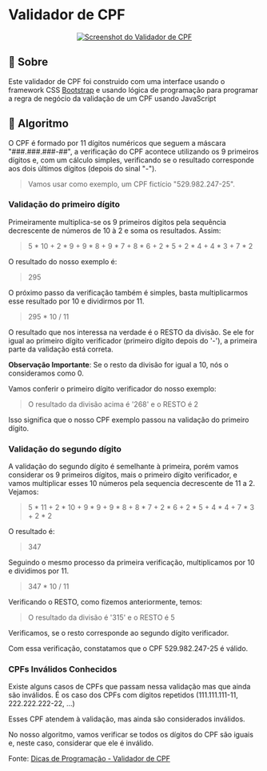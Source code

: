 # Validador de CPF

<p align="center">
  <a href="" rel="noopener">
 <img src="https://ik.imagekit.io/nfbjje2exl/validador-cpf_GYoQsBZopi.png" alt="Screenshot do Validador de CPF"></a>
</p>

## 🧐 Sobre

Este validador de CPF foi construido com uma interface usando o framework CSS [Bootstrap](https://getbootstrap.com/) e usando lógica de programação para programar a regra de negócio da validação de um CPF usando JavaScript

## 🤖 Algoritmo
O CPF é formado por 11 dígitos numéricos que seguem a máscara "###.###.###-##", a verificação do CPF acontece utilizando os 9 primeiros dígitos e, com um cálculo simples, verificando se o resultado corresponde aos dois últimos dígitos (depois do sinal "-").

>Vamos usar como exemplo, um CPF fictício "529.982.247-25".

### Validação do primeiro dígito
Primeiramente multiplica-se os 9 primeiros dígitos pela sequência decrescente de números de 10 à 2 e soma os resultados. Assim:
>5 * 10 + 2 * 9 + 9 * 8 + 9 * 7 + 8 * 6 + 2 * 5 + 2 * 4 + 4 * 3 + 7 * 2

O resultado do nosso exemplo é:

>295

O próximo passo da verificação também é simples, basta multiplicarmos esse resultado por 10 e dividirmos por 11.

> 295 * 10 / 11

O resultado que nos interessa na verdade é o RESTO da divisão. Se ele for igual ao primeiro dígito verificador (primeiro dígito depois do '-'), a primeira parte da validação está correta.

**Observação Importante**: Se o resto da divisão for igual a 10, nós o consideramos como 0.

Vamos conferir o primeiro dígito verificador do nosso exemplo:

> O resultado da divisão acima é '268' e o RESTO é 2

Isso significa que o nosso CPF exemplo passou na validação do primeiro dígito.

### Validação do segundo dígito
A validação do segundo dígito é semelhante à primeira, porém vamos considerar os 9 primeiros dígitos, mais o primeiro dígito verificador, e vamos multiplicar esses 10 números pela sequencia decrescente de 11 a 2. Vejamos:

> 5 * 11 + 2 * 10 + 9 * 9 + 9 * 8 + 8 * 7 + 2 * 6 + 2 * 5 + 4 * 4 + 7 * 3 + 2 * 2

O resultado é:

>347

Seguindo o mesmo processo da primeira verificação, multiplicamos por 10 e dividimos por 11.

>347 * 10 / 11

Verificando o RESTO, como fizemos anteriormente, temos:

> O resultado da divisão é '315' e o RESTO é 5

Verificamos, se o resto corresponde ao segundo dígito verificador.

Com essa verificação, constatamos que o CPF 529.982.247-25 é válido.

### CPFs Inválidos Conhecidos

Existe alguns casos de CPFs que passam nessa validação mas que ainda são inválidos. É os caso dos CPFs com dígitos repetidos (111.111.111-11, 222.222.222-22, ...)

Esses CPF atendem à validação, mas ainda são considerados inválidos.

No nosso algoritmo, vamos verificar se todos os dígitos do CPF são iguais e, neste caso, considerar que ele é inválido.

Fonte: [Dicas de Programação - Validador de CPF](https://dicasdeprogramacao.com.br/algoritmo-para-validar-cpf/)
